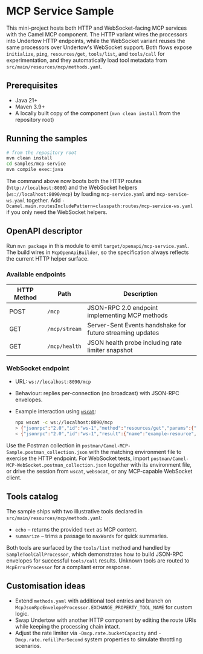 # MCP Service Sample

This mini-project hosts both HTTP and WebSocket-facing MCP services with the Camel MCP component. The HTTP variant wires the processors into Undertow HTTP endpoints, while the WebSocket variant reuses the same processors over Undertow's WebSocket support. Both flows expose `initialize`, `ping`, `resources/get`, `tools/list`, and `tools/call` for experimentation, and they automatically load tool metadata from `src/main/resources/mcp/methods.yaml`.

## Prerequisites

- Java 21+
- Maven 3.9+
- A locally built copy of the component (`mvn clean install` from the repository root)

## Running the samples

```bash
# from the repository root
mvn clean install
cd samples/mcp-service
mvn compile exec:java
```

The command above now boots both the HTTP routes (`http://localhost:8080`) and the WebSocket helpers (`ws://localhost:8090/mcp`) by loading `mcp-service.yaml` and `mcp-service-ws.yaml` together. Add `-Dcamel.main.routesIncludePattern=classpath:routes/mcp-service-ws.yaml` if you only need the WebSocket helpers.

## OpenAPI descriptor

Run `mvn package` in this module to emit `target/openapi/mcp-service.yaml`. The build wires in `McpOpenApiBuilder`, so the specification always reflects the current HTTP helper surface.

### Available endpoints

| HTTP Method | Path           | Description |
|-------------|----------------|-------------|
| POST        | `/mcp`         | JSON-RPC 2.0 endpoint implementing MCP methods |
| GET         | `/mcp/stream`  | Server-Sent Events handshake for future streaming updates |
| GET         | `/mcp/health`  | JSON health probe including rate limiter snapshot |

### WebSocket endpoint

- URL: `ws://localhost:8090/mcp`
- Behaviour: replies per-connection (no broadcast) with JSON-RPC envelopes.
- Example interaction using [`wscat`](https://www.npmjs.com/package/wscat):

	```bash
	npx wscat -c ws://localhost:8090/mcp
	> {"jsonrpc":"2.0","id":"ws-1","method":"resources/get","params":{"resource":"example-resource"}}
	< {"jsonrpc":"2.0","id":"ws-1","result":{"name":"example-resource","description":"Sample resource","chunks":[]}}
	```

Use the Postman collection in `postman/Camel-MCP-Sample.postman_collection.json` with the matching environment file to exercise the HTTP endpoint. For WebSocket tests, import `postman/Camel-MCP-WebSocket.postman_collection.json` together with its environment file, or drive the session from `wscat`, `websocat`, or any MCP-capable WebSocket client.

## Tools catalog

The sample ships with two illustrative tools declared in `src/main/resources/mcp/methods.yaml`:

- `echo` – returns the provided `text` as MCP content.
- `summarize` – trims a passage to `maxWords` for quick summaries.

Both tools are surfaced by the `tools/list` method and handled by `SampleToolCallProcessor`, which demonstrates how to build JSON-RPC envelopes for successful `tools/call` results. Unknown tools are routed to `McpErrorProcessor` for a compliant error response.

## Customisation ideas

- Extend `methods.yaml` with additional tool entries and branch on `McpJsonRpcEnvelopeProcessor.EXCHANGE_PROPERTY_TOOL_NAME` for custom logic.
- Swap Undertow with another HTTP component by editing the route URIs while keeping the processing chain intact.
- Adjust the rate limiter via `-Dmcp.rate.bucketCapacity` and `-Dmcp.rate.refillPerSecond` system properties to simulate throttling scenarios.
